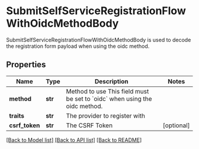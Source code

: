 # SubmitSelfServiceRegistrationFlowWithOidcMethodBody

SubmitSelfServiceRegistrationFlowWithOidcMethodBody is used to decode the registration form payload when using the oidc method.

## Properties
Name | Type | Description | Notes
------------ | ------------- | ------------- | -------------
**method** | **str** | Method to use  This field must be set to &#x60;oidc&#x60; when using the oidc method. | 
**traits** | **str** | The provider to register with | 
**csrf_token** | **str** | The CSRF Token | [optional] 

[[Back to Model list]](../README.md#documentation-for-models) [[Back to API list]](../README.md#documentation-for-api-endpoints) [[Back to README]](../README.md)


